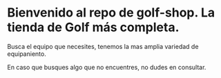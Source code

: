 # Bienvenido al repo de golf-shop. La tienda de Golf más completa.

Busca el equipo que necesites, tenemos la mas amplia variedad de equipaniento.

En caso que busques algo que no encuentres, no dudes en consultar.
